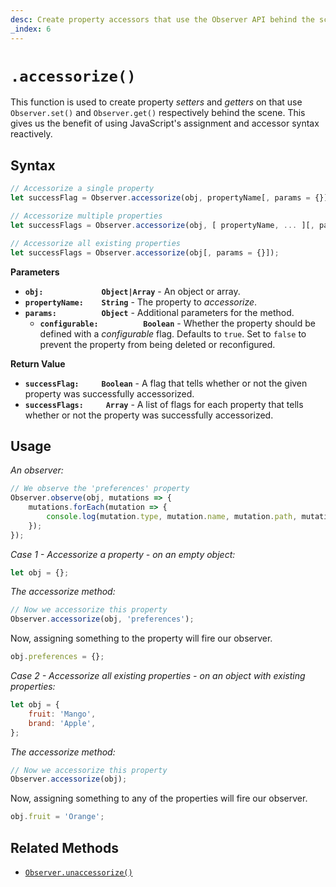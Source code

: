 ```yaml
---
desc: Create property accessors that use the Observer API behind the scenes.
_index: 6
---
```

# `.accessorize()`

This function is used to create property *setters* and *getters* on that use `Observer.set()` and `Observer.get()` respectively behind the scene. This gives us the benefit of using JavaScript's assignment and accessor syntax reactively.

## Syntax

```js
// Accessorize a single property
let successFlag = Observer.accessorize(obj, propertyName[, params = {}]);

// Accessorize multiple properties
let successFlags = Observer.accessorize(obj, [ propertyName, ... ][, params = {}]);

// Accessorize all existing properties
let successFlags = Observer.accessorize(obj[, params = {}]);
```

**Parameters**

+ **`obj:             Object|Array`** - An object or array.
+ **`propertyName:    String`** - The property to *accessorize*.
+ **`params:          Object`** - Additional parameters for the method.
    + **`configurable:          Boolean`** - Whether the property should be defined with a *configurable* flag. Defaults to `true`. Set to `false` to prevent the property from being deleted or reconfigured.

**Return Value**

+ **`successFlag:     Boolean`** - A flag that tells whether or not the given property was successfully accessorized.
+ **`successFlags:     Array`** - A list of flags for each property that tells whether or not the property was successfully accessorized.

## Usage

*An observer:*

```js
// We observe the 'preferences' property
Observer.observe(obj, mutations => {
    mutations.forEach(mutation => {
        console.log(mutation.type, mutation.name, mutation.path, mutation.value, mutation.oldValue);
    });
});
```

*Case 1 - Accessorize a property - on an empty object:*

```js
let obj = {};
```

*The accessorize method:*

```js
// Now we accessorize this property
Observer.accessorize(obj, 'preferences');
```

Now, assigning something to the property will fire our observer.

```js
obj.preferences = {};
```

*Case 2 - Accessorize all existing properties - on an object with existing properties:*

```js
let obj = {
    fruit: 'Mango',
    brand: 'Apple',
};
```

*The accessorize method:*

```js
// Now we accessorize this property
Observer.accessorize(obj);
```

Now, assigning something to any of the properties will fire our observer.

```js
obj.fruit = 'Orange';
```

## Related Methods

+ [`Observer.unaccessorize()`](../unaccessorize)